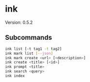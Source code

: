 # ink

Version: 0.5.2


## Subcommands

```bash
ink list [-t tag1 -t tag2]
ink mark list [--json]
ink mark create <url> [<description>]
ink create <title> [<id>]
ink prompt <title>
ink search <query>
ink index
```
